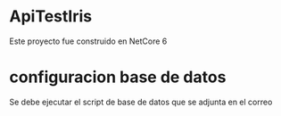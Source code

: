 # ApiTestIris
Este proyecto fue construido en NetCore 6
# configuracion base de datos
Se debe ejecutar el script de base de datos que se adjunta en el correo
